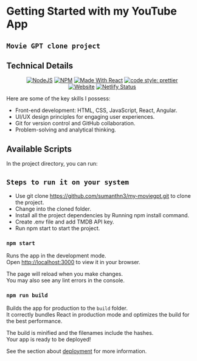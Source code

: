 # Getting Started with my YouTube App

## `Movie GPT clone project`

## Technical Details

<p align="center">
  <a href="https://nodejs.org/en/blog/release/v18.15.0/"><img alt="NodeJS" src="https://img.shields.io/badge/node-18.15.0-339933?style=for-the-badge&logo=node.js&logoColor=white" /></a>
  <a href="https://www.npmjs.com/package/npm/v/9.6.2"><img alt="NPM" src="https://img.shields.io/badge/npm-9.6.2-CB3837?style=for-the-badge&logo=npm&logoColor=white" /></a>
  <a href="https://reactjs.org/"><img alt="Made With React" src="https://img.shields.io/badge/made%20with-react-61DAFB?style=for-the-badge&logo=react&logoColor=white" /></a>
  <a href="https://github.com/prettier/prettier"><img alt="code style: prettier" src="https://img.shields.io/badge/code_style-prettier-ff69b4?style=for-the-badge&logo=prettier&logoColor=white" /></a>
  <br/>
  <a href="https://snmoviegpt.netlify.app"><img alt="Website" src="https://img.shields.io/badge/website-up-F9A825?style=for-the-badge" /></a>
  <a href="https://snmoviegpt.netlify.app"><img alt="Netlify Status" src="https://api.netlify.com/api/v1/badges/760e3894-259a-45fb-b2c2-bce676e71cfb/deploy-status" /></a>
</p>

Here are some of the key skills I possess:

- Front-end development: HTML, CSS, JavaScript, React, Angular.
- UI/UX design principles for engaging user experiences.
- Git for version control and GitHub collaboration.
- Problem-solving and analytical thinking.

## Available Scripts

In the project directory, you can run:

## `Steps to run it on your system`

- Use git clone https://github.com/sumanthn3/my-moviegpt.git to clone the project.
- Change into the cloned folder.
- Install all the project dependencies by Running npm install command.
- Create .env file and add TMDB API key.
- Run npm start to start the project.

### `npm start`

Runs the app in the development mode.\
Open [http://localhost:3000](http://localhost:3000) to view it in your browser.

The page will reload when you make changes.\
You may also see any lint errors in the console.

### `npm run build`

Builds the app for production to the `build` folder.\
It correctly bundles React in production mode and optimizes the build for the best performance.

The build is minified and the filenames include the hashes.\
Your app is ready to be deployed!

See the section about [deployment](https://facebook.github.io/create-react-app/docs/deployment) for more information.
